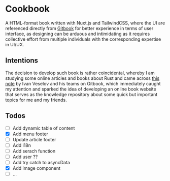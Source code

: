 # Cookbook

A HTML-format book written with Nuxt.js and TailwindCSS, where the UI are referenced directly from [Gitbook](https://www.gitbook.com/) for better experience in terms of user interface, as designing can be arduous and intimidating as it requires collective effort from multiple individuals with the corresponding expertise in UI/UX.

## Intentions

The decision to develop such book is rather coincidental, whereby I am studying some online articles and books about Rust and came across [this note](https://notes.iveselov.info/programming/cheatsheet-rust-option-vs-haskell-maybe) by Ivan Veselov and his teams on Gitbook, which immediately caught my attention and sparked the idea of developing an online book website that serves as the knowledge repository about some quick but important topics for me and my friends.

## Todos

- [ ] Add dynamic table of content
- [x] Add menu footer
- [ ] Update article footer
- [ ] Add i18n
- [ ] Add serach function
- [ ] Add user ??
- [ ] Add try catch to asyncData
- [x] Add image component
- [ ] ...
